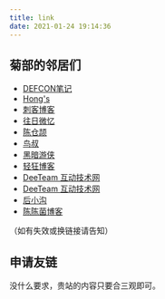 ```yaml
---
title: link
date: 2021-01-24 19:14:36
---
```


<h2>菊部的邻居们</h2>
<ul>
 	<li><a href="https://defcon.cn/" target="_blank" rel="noopener noreferrer">DEFCON笔记</a></li>
 	<li><a href="http://www.aixdata.cn/" target="_blank" rel="noopener noreferrer">Hong's</a></li>
 	<li><a href="https://4ker.cc/" target="_blank" rel="noopener noreferrer">刺客博客</a></li>
 	<li><a href="https://www.yiwan.pro/" target="_blank" rel="noopener noreferrer">往日微忆</a></li>
 	<li><a href="https://imzm.im/" target="_blank" rel="noopener noreferrer">陈仓颉</a></li>
 	<li><a href="https://thornbird.org/" target="_blank" rel="noopener noreferrer">鸟叔</a></li>
 	<li><a href="https://kimtsu.com/" target="_blank" rel="noopener noreferrer">黑暗游侠</a></li>
 	<li><a href="http://www.qingkuang.net/" target="_blank" rel="noopener noreferrer">轻狂博客</a></li>
 	<li><a href="https://defcon.cn/" target="_blank" rel="noopener">DeeTeam 互动技术网</a></li>
 	<li><a href="https://deeteam.cn/" target="_blank" rel="noopener">DeeTeam 互动技术网</a></li>
 	<li><a href="http://www.chdyou.net/" target="_blank" rel="noopener">后小沟</a></li>
 	<li><a href="https://blog.glumi.cn" target="_blank" rel="noopener">陈陈菌博客</a></li>
</ul>
（如有失效或换链接请告知）
<h2>申请友链</h2>
没什么要求，贵站的内容只要合三观即可。